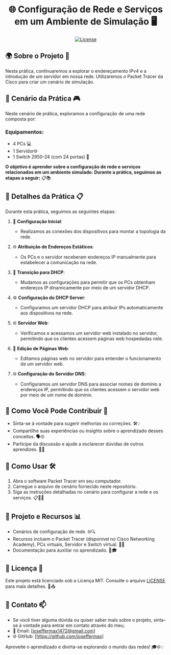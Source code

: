 <h1 align="center">🌐 Configuração de Rede e Serviços em um Ambiente de Simulação 🖥️</h1>

<p align="center">
  <a href="https://opensource.org/licenses/MIT">
    <img src="https://img.shields.io/badge/License-MIT-blue.svg" alt="License">
  </a>
</p>

## 🌍 Sobre o Projeto 💼
Nesta prática, continuaremos a explorar o endereçamento IPv4 e a introdução de um servidor em nossa rede. Utilizaremos o Packet Tracer da Cisco para criar um cenário de simulação.

## 📅 Cenário da Prática 🎮

Neste cenário de prática, exploramos a configuração de uma rede composta por:

### Equipamentos:
- 4 PCs 💻
- 1 Servidor🌐
- 1 Switch 2950-24 (com 24 portas) 🔄

**O objetivo é aprender sobre a configuração de rede e serviços relacionados em um ambiente simulado. Durante a prática, seguimos as etapas a seguir:** 📋📚

## 📑 Detalhes da Prática 📋

Durante esta prática, seguimos as seguintes etapas:

1. 🚀 **Configuração Inicial**:
   - Realizamos as conexões dos dispositivos para montar a topologia da rede.

2. 🌐 **Atribuição de Endereços Estáticos**:
   - Os PCs e o servidor receberam endereços IP manualmente para estabelecer a comunicação na rede.

3. 🔄 **Transição para DHCP**:
   - Mudamos as configurações para permitir que os PCs obtenham endereços IP dinamicamente por meio de um servidor DHCP.

4. ⚙️ **Configuração do DHCP Server**:
   - Configuramos um servidor DHCP para atribuir IPs automaticamente aos dispositivos na rede.

5. 🌐 **Servidor Web**:
   - Verificamos e acessamos um servidor web instalado no servidor, permitindo que os clientes acessem páginas web hospedadas nele.

6. 📄 **Edição de Páginas Web**:
   - Editamos páginas web no servidor para entender o funcionamento de um servidor web.

7. 🌐 **Configuração do Servidor DNS**:
   - Configuramos um servidor DNS para associar nomes de domínio a endereços IP, permitindo que os clientes acessem o servidor web por meio de um nome de domínio.


## 🤝 Como Você Pode Contribuir 📢

- Sinta-se à vontade para sugerir melhorias ou correções. 🛠️💡
- Compartilhe suas experiências ou insights sobre o aprendizado desses conceitos. 🗣️🤓
- Participe da discussão e ajude a esclarecer dúvidas de outros aprendizes. 💬🙋

## 🚀 Como Usar 🛠️

1. Abra o software Packet Tracer em seu computador.
2. Carregue o arquivo de cenário fornecido neste repositório.
3. Siga as instruções detalhadas no cenário para configurar a rede e os serviços. 📋👩‍💻

## 🔧 Projeto e Recursos 📊

- Cenários de configuração de rede. 🌐🔍
- Recursos incluem o Packet Tracer (disponível no Cisco Networking Academy), PCs virtuais, Servidor e Switch virtual. 💼🔮
- Documentação para auxiliar no aprendizado. 📄🎓

## 📄 Licença 📃

Este projeto está licenciado sob a Licença MIT. Consulte o arquivo [LICENSE](LICENSE) para mais detalhes. 📜📤

## 📧 Contato 📫

- Se você tiver alguma dúvida ou quiser saber mais sobre o projeto, sinta-se à vontade para entrar em contato através do meu;
- 📧 Email: [joseffermax1472@gmail.com]
- 🌐 GitHub: [https://github.com/joseffermax]

Aproveite o aprendizado e divirta-se explorando o mundo das redes! 🎓🌐💡
